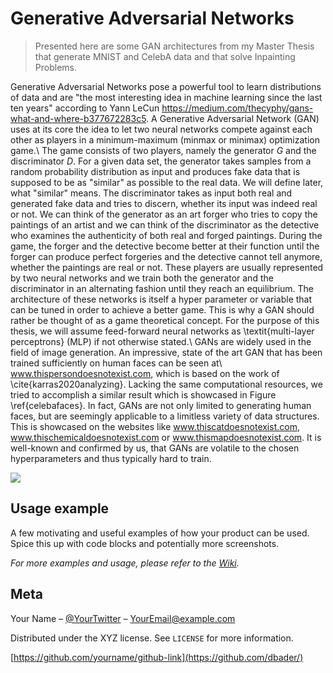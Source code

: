 # Generative Adversarial Networks
> Presented here are some GAN architectures from my Master Thesis that generate MNIST and CelebA data and that solve Inpainting Problems.


Generative Adversarial Networks pose a powerful tool to learn distributions of data and are "the most interesting idea in machine learning since the last ten years" according to Yann LeCun https://medium.com/thecyphy/gans-what-and-where-b377672283c5. A Generative Adversarial Network (GAN) uses at its core the idea to let two neural networks compete against each other as players in a minimum-maximum (minmax or minimax) optimization game.\\
The game consists of two players, namely the generator $G$ and the discriminator $D$. For a given data set, the generator takes samples from a random probability distribution as input and produces fake data that is supposed to be as "similar" as possible to the real data. We will define later, what "similar" means. The discriminator takes as input both real and generated fake data and tries to discern, whether its input was indeed real or not. We can think of the generator as an art forger who tries to copy the paintings of an artist and we can think of the discriminator as the detective who examines the authenticity of both real and forged paintings. During the game, the forger and the detective become better at their function until the forger can produce perfect forgeries and the detective cannot tell anymore, whether the paintings are real or not. These players are usually represented by two neural networks and we train both the generator and the discriminator in an alternating fashion until they reach an equilibrium. The architecture of these networks is itself a hyper parameter or variable that can be tuned in order to achieve a better game. This is why a GAN should rather be thought of as a game theoretical concept. For the purpose of this thesis, we will assume feed-forward neural networks as \textit{multi-layer perceptrons} (MLP) if not otherwise stated.\\
GANs are widely used in the field of image generation. An impressive, state of the art GAN that has been trained sufficiently on human faces can be seen at\\ www.thispersondoesnotexist.com, which is based on the work of \cite{karras2020analyzing}. Lacking the same computational resources, we tried to accomplish a similar result which is showcased in Figure \ref{celebafaces}. In fact, GANs are not only limited to generating human faces, but are seemingly applicable to a limitless variety of data structures. This is showcased on the websites like www.thiscatdoesnotexist.com, www.thischemicaldoesnotexist.com or www.thismapdoesnotexist.com. It is well-known and confirmed by us, that GANs are volatile to the chosen hyperparameters and thus typically hard to train.

![](C:\Users\Karl\Documents\Arbeit\mt_pics\gen_celeba_tight.png)


## Usage example

A few motivating and useful examples of how your product can be used. Spice this up with code blocks and potentially more screenshots.

_For more examples and usage, please refer to the [Wiki][wiki]._




## Meta

Your Name – [@YourTwitter](https://twitter.com/dbader_org) – YourEmail@example.com

Distributed under the XYZ license. See ``LICENSE`` for more information.

[https://github.com/yourname/github-link](https://github.com/dbader/)


<!-- Markdown link & img dfn's -->
[npm-image]: https://img.shields.io/npm/v/datadog-metrics.svg?style=flat-square
[npm-url]: https://npmjs.org/package/datadog-metrics
[npm-downloads]: https://img.shields.io/npm/dm/datadog-metrics.svg?style=flat-square
[travis-image]: https://img.shields.io/travis/dbader/node-datadog-metrics/master.svg?style=flat-square
[travis-url]: https://travis-ci.org/dbader/node-datadog-metrics
[wiki]: https://github.com/yourname/yourproject/wiki
